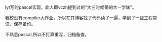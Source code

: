 lyt写的pascal实现，此人即vczh提到过的“大三时候带的大一学妹”。

我校没有compiler大作业，所以在其博客找了代码读了一遍，学到了一些工程常识，保存备份。

不熟悉pascal,所以不打算重写，归档备查。